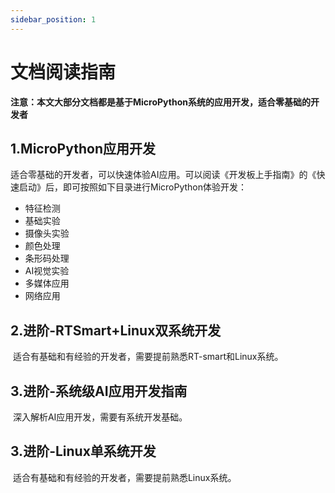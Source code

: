 ```yaml
---
sidebar_position: 1
---
```


# 文档阅读指南

**注意：本文大部分文档都是基于MicroPython系统的应用开发，适合零基础的开发者**


## 1.MicroPython应用开发

​	适合零基础的开发者，可以快速体验AI应用。可以阅读《开发板上手指南》的《快速启动》后，即可按照如下目录进行MicroPython体验开发：

- 特征检测
- 基础实验
- 摄像头实验
- 颜色处理
- 条形码处理
- AI视觉实验
- 多媒体应用
- 网络应用


## 2.进阶-RTSmart+Linux双系统开发

​	适合有基础和有经验的开发者，需要提前熟悉RT-smart和Linux系统。


## 3.进阶-系统级AI应用开发指南

​	深入解析AI应用开发，需要有系统开发基础。

## 3.进阶-Linux单系统开发

​	适合有基础和有经验的开发者，需要提前熟悉Linux系统。​	
